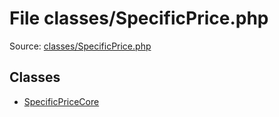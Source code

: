 File classes/SpecificPrice.php
=========
Source: [classes/SpecificPrice.php](https://github.com/PrestaShop/PrestaShop/blob/1.6.1.1/classes/SpecificPrice.php)


Classes
-------

* [SpecificPriceCore](class.SpecificPriceCore)

